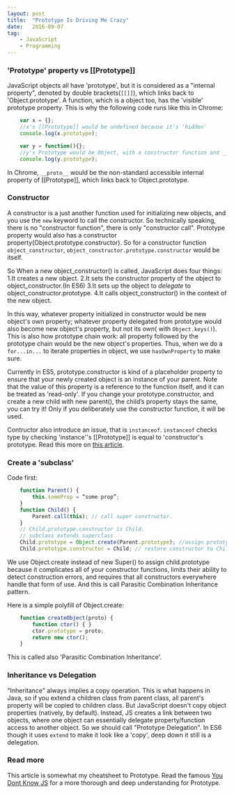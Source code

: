 ```yaml
---
layout: post
title:  "Prototype Is Driving Me Crazy"
date:   2016-09-07
tag:    
    - JavaScript 
    - Programming
---
```


### 'Prototype' property vs [[Prototype]]
JavaScript objects all have 'prototype', but it is considered as a "internal property", denoted by double brackets(`[[]]`), which links back to 'Object.prototype'. A function, which is a object too, has the 'visible' prototype property. This is why the following code runs like this in Chrome:

```javascript
    var x = {};
    //x's [[Prototype]] would be undefined because it's 'hidden'
    console.log(x.prototype);

    var y = function(){};
    //y's Prototype would be Object, with a constructor function and __proto__
    console.log(y.prototype);
```

In Chrome, `__proto__` would be the non-standard accessible internal property of [[Prototype]], which links back to Object.prototype.

### Constructor
A constructor is a just another function used for initializing new objects, and you use the `new` keyword to call the constructor. So technically speaking, there is no "constructor function", there is only "constructor call". Prototype property would also has a constructor property(Object.prototype.constructor). So for a constructor function  `object_constructor`, `object_constructor.prototype.constructor` would be itself.

So When a new object_constructor() is called, JavaScript does four things:
1.It creates a new object.
2.It sets the constructor property of the object to object_constructor.(In ES6)
3.It sets up the object to *delegate* to object_constructor.prototype.
4.It calls object_constructor() in the context of the new object.

In this way, whatever property initialized in constructor would be new object's own property; whatever property delegated from prototype would also become new object's property, but not its *own*( with `Object.keys()`). This is also how prototype chain work: all property followed by the prototype chain would be the new object's properties. Thus, when we do a `for...in...` to iterate properties in object, we use `hasOwnProperty` to make sure.

Currently in ES5, prototype.constructor is kind of a placeholder property to ensure that your newly created object is an instance of your parent. Note that the value of this property is a reference to the function itself, and it can be treated as 'read-only'.  If you change your prototype.constructor,  and create a new child with new parent(), the child’s property stays the same, you can try it! Only if you deliberately use the constructor function, it will be used. 

Contructor also introduce an issue, that is `instanceof`. `instanceof` checks type by checking 'instance''s [[Prototype]] is equal to 'constructor's prototype. Read this more on [this article](https://medium.com/javascript-scene/javascript-factory-functions-vs-constructor-functions-vs-classes-2f22ceddf33e#.av1qtyvf9).

### Create a 'subclass'
Code first:

```javascript
    function Parent() {
        this.someProp = “some prop”;
    }
    function Child() {
        Parent.call(this); // call super constructor.
    }
    // Child.prototype.constructor is Child.
    // subclass extends superclass
    Child.prototype = Object.create(Parent.prototype); //assign prototype, but overwrite Child.prototype.constructor to Parent
    Child.prototype.constructor = Child; // restore constructor to Child
```

We use Object.create instead of new Super() to assign child.prototype because it complicates all of your constructor functions, limits their ability to detect construction errors, and requires that all constructors everywhere handle that form of use. And this is call Parasitic Combination Inheritance pattern.

Here is a simple polyfill of Object.create:

```javascript
    function createObject(proto) {
        function ctor() { }
        ctor.prototype = proto;
        return new ctor();
    }
```
This is called also 'Parasitic Combination Inheritance'.

### Inheritance vs Delegation

"Inheritance" always implies a copy operation. This is what happens in Java, so if you extend a children class from parent class, all parent's property will be copied to children class. But JavaScript doesn't copy object properties (natively, by default). Instead, JS creates a link between two objects, where one object can essentially delegate property/function access to another object. So we should call "Prototype Delegation". In ES6 though it uses `extend` to make it look like a 'copy', deep down it still is a delegation.


### Read more

This article is somewhat my cheatsheet to Prototype. Read the famous [You Dont Know JS](https://github.com/getify/You-Dont-Know-JS/tree/master/this%20%26%20object%20prototypes) for a more thorough and deep understanding for Prototype. 
















